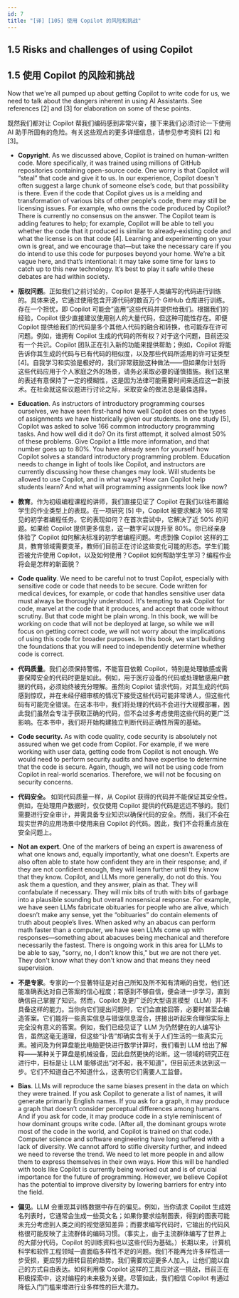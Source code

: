 ```yaml
---
id: 7
title: "[译] [105] 使用 Copilot 的风险和挑战"
---
```


## 1.5 Risks and challenges of using Copilot
## 1.5 使用 Copilot 的风险和挑战

Now that we're all pumped up about getting Copilot to write code for us, we need to talk about the dangers inherent in using AI Assistants. See references \[2\] and \[3\] for elaboration on some of these points.

既然我们都对让 Copilot 帮我们编码感到非常兴奋，接下来我们必须讨论一下使用 AI 助手所固有的危险。有关这些观点的更多详细信息，请参见参考资料 \[2\] 和 \[3\]。

* **Copyright**. As we discussed above, Copilot is trained on human-written code. More specifically, it was trained using millions of GitHub repositories containing open-source code. One worry is that Copilot will “steal” that code and give it to us. In our experience, Copilot doesn't often suggest a large chunk of someone else’s code, but that possibility is there. Even if the code that Copilot gives us is a melding and transformation of various bits of other people's code, there may still be licensing issues. For example, who owns the code produced by Copilot? There is currently no consensus on the answer. The Copilot team is adding features to help; for example, Copilot will be able to tell you whether the code that it produced is similar to already-existing code and what the license is on that code \[4\]. Learning and experimenting on your own is great, and we encourage that—but take the necessary care if you do intend to use this code for purposes beyond your home. We’re a bit vague here, and that’s intentional: it may take some time for laws to catch up to this new technology. It’s best to play it safe while these debates are had within society.

* **版权问题**。正如我们之前讨论的，Copilot 是基于人类编写的代码进行训练的。具体来说，它通过使用包含开源代码的数百万个 GitHub 仓库进行训练。存在一个担忧，即 Copilot 可能会“盗用”这些代码并提供给我们。根据我们的经验，Copilot 很少直接建议使用别人的大量代码，但这种可能性存在。即便 Copilot 提供给我们的代码是多个其他人代码的融合和转换，也可能存在许可问题。例如，谁拥有 Copilot 生成的代码的所有权？对于这个问题，目前还没有一个共识。Copilot 团队正在引入新的功能来提供帮助；例如，Copilot 将能告诉你其生成的代码与已有代码的相似度，以及那些代码所适用的许可证类型 \[4\]。自我学习和实验是极好的，我们非常鼓励这种做法——但如果你计划将这些代码应用于个人家庭之外的场景，请务必采取必要的谨慎措施。我们这里的表述有意保持了一定的模糊性，这是因为法律可能需要时间来适应这一新技术。在社会就这些议题进行讨论之际，采取安全的做法总是最佳选择。

* **Education**. As instructors of introductory programming courses ourselves, we have seen first-hand how well Copilot does on the types of assignments we have historically given our students. In one study \[5\], Copilot was asked to solve 166 common introductory programming tasks. And how well did it do? On its first attempt, it solved almost 50% of these problems. Give Copilot a little more information, and that number goes up to 80%. You have already seen for yourself how Copilot solves a standard introductory programming problem. Education needs to change in light of tools like Copilot, and instructors are currently discussing how these changes may look. Will students be allowed to use Copilot, and in what ways? How can Copilot help students learn? And what will programming assignments look like now?

* **教育**。作为初级编程课程的讲师，我们直接见证了 Copilot 在我们以往布置给学生的作业类型上的表现。在一项研究 \[5\] 中，Copilot 被要求解决 166 项常见的初学者编程任务。它的表现如何？在首次尝试中，它解决了近 50% 的问题。如果给 Copilot 提供更多信息，这一数字可以提升至 80%。你已经亲身体验了 Copilot 如何解决标准的初学者编程问题。考虑到像 Copilot 这样的工具，教育领域需要变革，教师们目前正在讨论这些变化可能的形态。学生们能否被允许使用 Copilot，以及如何使用？Copilot 如何帮助学生学习？编程作业将会是怎样的新面貌？

* **Code quality**. We need to be careful not to trust Copilot, especially with sensitive code or code that needs to be secure. Code written for medical devices, for example, or code that handles sensitive user data must always be thoroughly understood. It's tempting to ask Copilot for code, marvel at the code that it produces, and accept that code without scrutiny. But that code might be plain wrong. In this book, we will be working on code that will not be deployed at large, so while we will focus on getting correct code, we will not worry about the implications of using this code for broader purposes. In this book, we start building the foundations that you will need to independently determine whether code is correct.

* **代码质量**。我们必须保持警惕，不能盲目依赖 Copilot，特别是处理敏感或需要保障安全的代码时更是如此。例如，用于医疗设备的代码或处理敏感用户数据的代码，必须始终被充分理解。虽然向 Copilot 请求代码，对其生成的代码感到惊叹，并在未经仔细审核的情况下接受这些代码可能非常诱人，但这些代码有可能完全错误。在这本书中，我们将处理的代码不会进行大规模部署，因此我们虽然会专注于获取正确的代码，但不会过多考虑使用这些代码的更广泛影响。在本书中，我们将开始构建独立判断代码正确性所需的基础。

* **Code security.** As with code quality, code security is absolutely not assured when we get code from Copilot. For example, if we were working with user data, getting code from Copilot is not enough. We would need to perform security audits and have expertise to determine that the code is secure. Again, though, we will not be using code from Copilot in real-world scenarios. Therefore, we will not be focusing on security concerns.

* **代码安全。** 如同代码质量一样，从 Copilot 获得的代码并不能保证其安全性。例如，在处理用户数据时，仅仅使用 Copilot 提供的代码是远远不够的。我们需要进行安全审计，并需具备专业知识以确保代码的安全。然而，我们不会在现实世界的应用场景中使用来自 Copilot 的代码。因此，我们不会将重点放在安全问题上。

* **Not an expert**. One of the markers of being an expert is awareness of what one knows and, equally importantly, what one doesn't. Experts are also often able to state how confident they are in their response; and, if they are not confident enough, they will learn further until they know that they know. Copilot, and LLMs more generally, do not do this. You ask them a question, and they answer, plain as that. They will confabulate if necessary. They will mix bits of truth with bits of garbage into a plausible sounding but overall nonsensical response. For example, we have seen LLMs fabricate obituaries for people who are alive, which doesn’t make any sense, yet the “obituaries” do contain elements of truth about people’s lives. When asked why an abacus can perform math faster than a computer, we have seen LLMs come up with responses—something about abacuses being mechanical and therefore necessarily the fastest. There is ongoing work in this area for LLMs to be able to say, "sorry, no, I don't know this," but we are not there yet. They don't know what they don't know and that means they need supervision.

* **不是专家**。专家的一个显著特征是对自己所知及所不知有清晰的自觉，他们还能准确表达对自己答案的信心程度；若感到不够自信，便会进一步学习，直到确信自己掌握了知识。然而，Copilot 及更广泛的大型语言模型（LLM）并不具备这样的能力。当你向它们提出问题时，它们会直接回答，必要时甚至会编造答案。它们能将一些真实信息与错误信息混合，拼接出听起来合理但实际上完全没有意义的答案。例如，我们已经见证了 LLM 为仍然健在的人编写讣告，虽然这毫无道理，但这些“讣告”却确实含有关于人们生活的一些真实元素。被问及为何算盘能比电脑更快进行数学计算时，我们看到 LLM 给出了解释——某种关于算盘是机械设备，因此自然更快的论断。这一领域的研究正在进行中，目标是让 LLM 能够说出“对不起，我不知道”，但目前还未达到这一步。它们不知道自己不知道什么，这表明它们需要人工监督。

* **Bias**. LLMs will reproduce the same biases present in the data on which they were trained. If you ask Copilot to generate a list of names, it will generate primarily English names. If you ask for a graph, it may produce a graph that doesn’t consider perceptual differences among humans. And if you ask for code, it may produce code in a style reminiscent of how dominant groups write code. (After all, the dominant groups wrote most of the code in the world, and Copilot is trained on that code.) Computer science and software engineering have long suffered with a lack of diversity. We cannot afford to stifle diversity further, and indeed we need to reverse the trend. We need to let more people in and allow them to express themselves in their own ways. How this will be handled with tools like Copilot is currently being worked out and is of crucial importance for the future of programming. However, we believe Copilot has the potential to improve diversity by lowering barriers for entry into the field.

* **偏见**。LLM 会重现其训练数据中存在的偏见。例如，当你请求 Copilot 生成姓名列表时，它通常会生成一些英文名；如果你要求绘制图表，得到的图表可能未充分考虑到人类之间的视觉感知差异；而要求编写代码时，它输出的代码风格很可能反映了主流群体的编码习惯。（事实上，由于主流群体编写了世界上的大部分代码，Copilot 的训练资料也以这些代码为基础。）长期以来，计算机科学和软件工程领域一直面临多样性不足的问题。我们不能再允许多样性进一步受损，更应努力扭转目前的趋势。我们需要欢迎更多人加入，让他们能以自己的方式自由表达。如何利用像 Copilot 这样的工具应对这一挑战，目前正在积极探索中，这对编程的未来极为关键。尽管如此，我们相信 Copilot 有通过降低入门门槛来增进行业多样性的巨大潜力。
